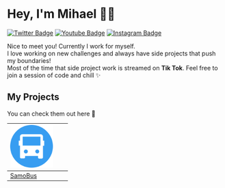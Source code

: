 # Hey, I'm Mihael 👋🏻

[![Twitter Badge](https://img.shields.io/badge/-@M1haelKoic-1ca0f1?style=flat-square&labelColor=1ca0f1&logo=twitter&logoColor=white&link=https://x.com/M1haelKoic)](https://x.com/M1haelKoic) [![Youtube Badge](https://img.shields.io/badge/-@MihaelKoic-FF0000?style=flat-square&labelColor=FF0000&logo=youtube&logoColor=white&link=https://www.youtube.com/@MihaelKoic)](https://www.youtube.com/@MihaelKoic) [![Instagram Badge](https://img.shields.io/badge/-@MihaelKoic-FF5E0E?style=flat-square&labelColor=FF5E0E&logo=instagram&logoColor=white&link=https://www.instagram.com/@mihael_Koic)](https://www.instagram.com/mihael_koic/?hl=en)

Nice to meet you! Currently I work for myself. <br/>
I love working on new challenges and always have side projects that push my boundaries! <br/>
Most of the time that side project work is streamed on **Tik Tok**. Feel free to join a session of code and chill ✨

## My Projects
You can check them out here  🚀  


| <img src="/img/IMG_2934.PNG" width="100"/> | <img src="" width="100"/> | <img src="" width="100"/> |
| - | -  | - |
| <a href="https://apps.apple.com/us/app/samobus/id6743319362" align="center">SamoBus</a> | <a href="" align="center"></a> | <a href="" align="center"></a> |


